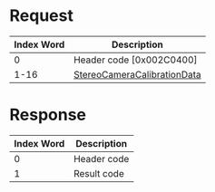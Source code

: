 # Request

| Index Word | Description                                                                           |
|------------|---------------------------------------------------------------------------------------|
| 0          | Header code \[0x002C0400\]                                                            |
| 1-16       | [StereoCameraCalibrationData](Camera_Services#StereoCameraCalibrationData "wikilink") |

# Response

| Index Word | Description |
|------------|-------------|
| 0          | Header code |
| 1          | Result code |